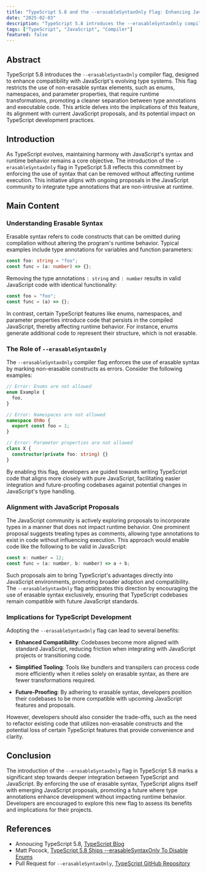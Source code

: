 ```yaml
---
title: "TypeScript 5.8 and the --erasableSyntaxOnly Flag: Enhancing JavaScript Compatibility and Future-Proofing Codebases"
date: "2025-02-03"
description: "TypeScript 5.8 introduces the --erasableSyntaxOnly compiler flag, designed to enhance compatibility with JavaScript's evolving type systems. This flag restricts the use of non-erasable syntax elements, such as enums, namespaces, and parameter properties, that require runtime transformations, promoting a cleaner separation between type annotations and executable code. This article delves into the implications of this feature, its alignment with current JavaScript proposals, and its potential impact on TypeScript development practices."
tags: ["TypeScript", "JavaScript", "Compiler"]
featured: false
---
```


## Abstract

TypeScript 5.8 introduces the `--erasableSyntaxOnly` compiler flag, designed to enhance compatibility with JavaScript's evolving type systems. This flag restricts the use of non-erasable syntax elements, such as enums, namespaces, and parameter properties, that require runtime transformations, promoting a cleaner separation between type annotations and executable code. This article delves into the implications of this feature, its alignment with current JavaScript proposals, and its potential impact on TypeScript development practices.

## Introduction

As TypeScript evolves, maintaining harmony with JavaScript's syntax and runtime behavior remains a core objective. The introduction of the `--erasableSyntaxOnly` flag in TypeScript 5.8 reflects this commitment by enforcing the use of syntax that can be removed without affecting runtime execution. This initiative aligns with ongoing proposals in the JavaScript community to integrate type annotations that are non-intrusive at runtime.

## Main Content

### Understanding Erasable Syntax

Erasable syntax refers to code constructs that can be omitted during compilation without altering the program's runtime behavior. Typical examples include type annotations for variables and function parameters:

```typescript
const foo: string = "foo";
const func = (a: number) => {};
```

Removing the type annotations `: string` and `: number` results in valid JavaScript code with identical functionality:

```javascript
const foo = "foo";
const func = (a) => {};
```

In contrast, certain TypeScript features like enums, namespaces, and parameter properties introduce code that persists in the compiled JavaScript, thereby affecting runtime behavior. For instance, enums generate additional code to represent their structure, which is not erasable.

### The Role of `--erasableSyntaxOnly`

The `--erasableSyntaxOnly` compiler flag enforces the use of erasable syntax by marking non-erasable constructs as errors. Consider the following examples:

```typescript
// Error: Enums are not allowed
enum Example {
  foo,
}

// Error: Namespaces are not allowed
namespace OhNo {
  export const foo = 1;
}

// Error: Parameter properties are not allowed
class X {
  constructor(private foo: string) {}
}
```

By enabling this flag, developers are guided towards writing TypeScript code that aligns more closely with pure JavaScript, facilitating easier integration and future-proofing codebases against potential changes in JavaScript's type handling.

### Alignment with JavaScript Proposals

The JavaScript community is actively exploring proposals to incorporate types in a manner that does not impact runtime behavior. One prominent proposal suggests treating types as comments, allowing type annotations to exist in code without influencing execution. This approach would enable code like the following to be valid in JavaScript:

```javascript
const x: number = 12;
const func = (a: number, b: number) => a + b;
```

Such proposals aim to bring TypeScript's advantages directly into JavaScript environments, promoting broader adoption and compatibility. The `--erasableSyntaxOnly` flag anticipates this direction by encouraging the use of erasable syntax exclusively, ensuring that TypeScript codebases remain compatible with future JavaScript standards.

### Implications for TypeScript Development

Adopting the `--erasableSyntaxOnly` flag can lead to several benefits:

- **Enhanced Compatibility**: Codebases become more aligned with standard JavaScript, reducing friction when integrating with JavaScript projects or transitioning code.

- **Simplified Tooling**: Tools like bundlers and transpilers can process code more efficiently when it relies solely on erasable syntax, as there are fewer transformations required.

- **Future-Proofing**: By adhering to erasable syntax, developers position their codebases to be more compatible with upcoming JavaScript features and proposals.

However, developers should also consider the trade-offs, such as the need to refactor existing code that utilizes non-erasable constructs and the potential loss of certain TypeScript features that provide convenience and clarity.

## Conclusion

The introduction of the `--erasableSyntaxOnly` flag in TypeScript 5.8 marks a significant step towards deeper integration between TypeScript and JavaScript. By enforcing the use of erasable syntax, TypeScript aligns itself with emerging JavaScript proposals, promoting a future where type annotations enhance development without impacting runtime behavior. Developers are encouraged to explore this new flag to assess its benefits and implications for their projects.

## References

- Annoucing TypeScript 5.8, [TypeScript Blog](https://devblogs.microsoft.com/typescript/announcing-typescript-5-8-beta/)
- Matt Pocock, [TypeScript 5.8 Ships --erasableSyntaxOnly To Disable Enums](https://www.totaltypescript.com/erasable-syntax-only)
- Pull Request for `--erasableSyntaxOnly`, [TypeScript GitHub Repository](https://github.com/microsoft/TypeScript/pull/61011)
